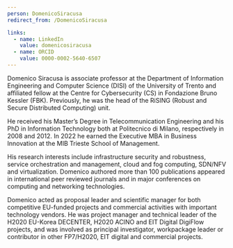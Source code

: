 ```yaml
---
person: DomenicoSiracusa
redirect_from: /DomenicoSiracusa

links:
  - name: LinkedIn
    value: domenicosiracusa
  - name: ORCID
    value: 0000-0002-5640-6507
---
```


Domenico Siracusa is associate professor at the Department of Information Engineering and Computer Science (DISI) of the University of Trento and affiliated fellow at the Centre for Cybersecurity (CS) in Fondazione Bruno Kessler (FBK). Previously, he was the head of the RiSING (Robust and Secure Distributed Computing) unit.

He received his Master’s Degree in Telecommunication Engineering and his PhD in Information Technology both at Politecnico di Milano, respectively in 2008 and 2012. In 2022 he earned the Executive MBA in Business Innovation at the MIB Trieste School of Management.

His research interests include infrastructure security and robustness, service orchestration and management, cloud and fog computing, SDN/NFV and virtualization. Domenico authored more than 100 publications appeared in international peer reviewed journals and in major conferences on computing and networking technologies.

Domenico acted as proposal leader and scientific manager for both competitive EU-funded projects and commercial activities with important technology vendors. He was project manager and technical leader of the H2020 EU-Korea DECENTER, H2020 ACINO and EIT Digital DigiFlow projects, and was involved as principal investigator, workpackage leader or contributor in other FP7/H2020, EIT digital and commercial projects.
